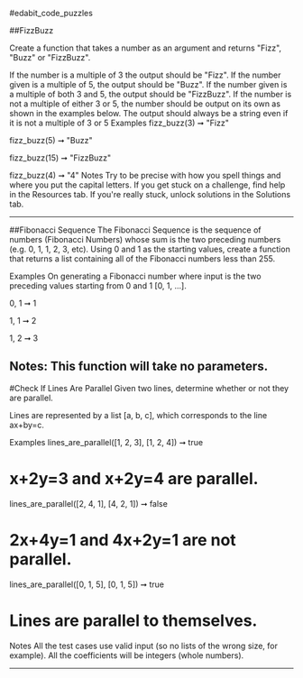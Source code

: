 #edabit_code_puzzles

##FizzBuzz

Create a function that takes a number as an argument and returns "Fizz", "Buzz" or "FizzBuzz".

If the number is a multiple of 3 the output should be "Fizz".
If the number given is a multiple of 5, the output should be "Buzz".
If the number given is a multiple of both 3 and 5, the output should be "FizzBuzz".
If the number is not a multiple of either 3 or 5, the number should be output on its own as shown in the examples below.
The output should always be a string even if it is not a multiple of 3 or 5
Examples
fizz_buzz(3) ➞ "Fizz"

fizz_buzz(5) ➞ "Buzz"

fizz_buzz(15) ➞ "FizzBuzz"

fizz_buzz(4) ➞ "4"
Notes
Try to be precise with how you spell things and where you put the capital letters.
If you get stuck on a challenge, find help in the Resources tab.
If you're really stuck, unlock solutions in the Solutions tab.

___
##Fibonacci Sequence
The Fibonacci Sequence is the sequence of numbers (Fibonacci Numbers) whose sum is the two preceding numbers (e.g. 0, 1, 1, 2, 3, etc). Using 0 and 1 as the starting values, create a function that returns a list containing all of the Fibonacci numbers less than 255.

Examples
On generating a Fibonacci number where input is the two preceding values starting from 0 and 1 [0, 1, ...].

0, 1 ➞ 1

1, 1 ➞ 2

1, 2 ➞ 3

Notes:
This function will take no parameters.
---

#Check If Lines Are Parallel
Given two lines, determine whether or not they are parallel.

Lines are represented by a list [a, b, c], which corresponds to the line ax+by=c.

Examples
lines_are_parallel([1, 2, 3], [1, 2, 4]) ➞ true
# x+2y=3 and x+2y=4 are parallel.

lines_are_parallel([2, 4, 1], [4, 2, 1]) ➞ false
# 2x+4y=1 and 4x+2y=1 are not parallel.

lines_are_parallel([0, 1, 5], [0, 1, 5]) ➞ true
# Lines are parallel to themselves.
Notes
All the test cases use valid input (so no lists of the wrong size, for example).
All the coefficients will be integers (whole numbers).

---